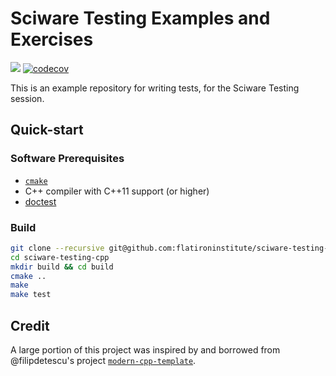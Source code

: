 # Sciware Testing Examples and Exercises

[![](https://github.com/flatironinstitute/sciware-testing-cpp/actions/workflows/cmake.yml/badge.svg)](https://github.com/flatironinstitute/sciware-testing-cpp/actions/workflows/cmake.yml/)
[![codecov](https://codecov.io/gh/flatironinstitute/sciware-testing-cpp/branch/main/graph/badge.svg?token=99NU99TVDH)](https://codecov.io/gh/flatironinstitute/sciware-testing-cpp)

This is an example repository for writing tests, for the Sciware Testing session.


## Quick-start

### Software Prerequisites

- [`cmake`](https://cmake.org/download/)
- C++ compiler with C++11 support (or higher)
- [doctest](https://github.com/onqtam/doctest)

### Build
```bash
git clone --recursive git@github.com:flatironinstitute/sciware-testing-cpp.git
cd sciware-testing-cpp
mkdir build && cd build
cmake ..
make
make test
```


## Credit
A large portion of this project was inspired by and borrowed from @filipdetescu's project [`modern-cpp-template`](https://github.com/filipdutescu/modern-cpp-template).